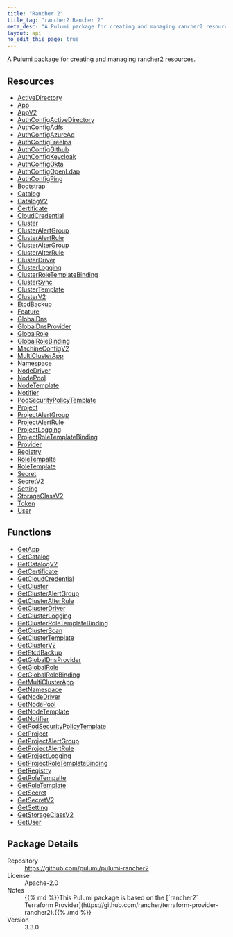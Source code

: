 ```yaml
---
title: "Rancher 2"
title_tag: "rancher2.Rancher 2"
meta_desc: "A Pulumi package for creating and managing rancher2 resources."
layout: api
no_edit_this_page: true
---
```


<!-- WARNING: this file was generated by Pulumi Docs Generator. -->
<!-- Do not edit by hand unless you're certain you know what you are doing! -->

A Pulumi package for creating and managing rancher2 resources.

<h2 id="resources">Resources</h2>
<ul class="api">
    <li><a href="activedirectory" title="ActiveDirectory"><span class="api-symbol api-symbol--resource"></span>ActiveDirectory</a></li>
    <li><a href="app" title="App"><span class="api-symbol api-symbol--resource"></span>App</a></li>
    <li><a href="appv2" title="AppV2"><span class="api-symbol api-symbol--resource"></span>AppV2</a></li>
    <li><a href="authconfigactivedirectory" title="AuthConfigActiveDirectory"><span class="api-symbol api-symbol--resource"></span>AuthConfigActiveDirectory</a></li>
    <li><a href="authconfigadfs" title="AuthConfigAdfs"><span class="api-symbol api-symbol--resource"></span>AuthConfigAdfs</a></li>
    <li><a href="authconfigazuread" title="AuthConfigAzureAd"><span class="api-symbol api-symbol--resource"></span>AuthConfigAzureAd</a></li>
    <li><a href="authconfigfreeipa" title="AuthConfigFreeIpa"><span class="api-symbol api-symbol--resource"></span>AuthConfigFreeIpa</a></li>
    <li><a href="authconfiggithub" title="AuthConfigGithub"><span class="api-symbol api-symbol--resource"></span>AuthConfigGithub</a></li>
    <li><a href="authconfigkeycloak" title="AuthConfigKeycloak"><span class="api-symbol api-symbol--resource"></span>AuthConfigKeycloak</a></li>
    <li><a href="authconfigokta" title="AuthConfigOkta"><span class="api-symbol api-symbol--resource"></span>AuthConfigOkta</a></li>
    <li><a href="authconfigopenldap" title="AuthConfigOpenLdap"><span class="api-symbol api-symbol--resource"></span>AuthConfigOpenLdap</a></li>
    <li><a href="authconfigping" title="AuthConfigPing"><span class="api-symbol api-symbol--resource"></span>AuthConfigPing</a></li>
    <li><a href="bootstrap" title="Bootstrap"><span class="api-symbol api-symbol--resource"></span>Bootstrap</a></li>
    <li><a href="catalog" title="Catalog"><span class="api-symbol api-symbol--resource"></span>Catalog</a></li>
    <li><a href="catalogv2" title="CatalogV2"><span class="api-symbol api-symbol--resource"></span>CatalogV2</a></li>
    <li><a href="certificate" title="Certificate"><span class="api-symbol api-symbol--resource"></span>Certificate</a></li>
    <li><a href="cloudcredential" title="CloudCredential"><span class="api-symbol api-symbol--resource"></span>CloudCredential</a></li>
    <li><a href="cluster" title="Cluster"><span class="api-symbol api-symbol--resource"></span>Cluster</a></li>
    <li><a href="clusteralertgroup" title="ClusterAlertGroup"><span class="api-symbol api-symbol--resource"></span>ClusterAlertGroup</a></li>
    <li><a href="clusteralertrule" title="ClusterAlertRule"><span class="api-symbol api-symbol--resource"></span>ClusterAlertRule</a></li>
    <li><a href="clusteraltergroup" title="ClusterAlterGroup"><span class="api-symbol api-symbol--resource"></span>ClusterAlterGroup</a></li>
    <li><a href="clusteralterrule" title="ClusterAlterRule"><span class="api-symbol api-symbol--resource"></span>ClusterAlterRule</a></li>
    <li><a href="clusterdriver" title="ClusterDriver"><span class="api-symbol api-symbol--resource"></span>ClusterDriver</a></li>
    <li><a href="clusterlogging" title="ClusterLogging"><span class="api-symbol api-symbol--resource"></span>ClusterLogging</a></li>
    <li><a href="clusterroletemplatebinding" title="ClusterRoleTemplateBinding"><span class="api-symbol api-symbol--resource"></span>ClusterRoleTemplateBinding</a></li>
    <li><a href="clustersync" title="ClusterSync"><span class="api-symbol api-symbol--resource"></span>ClusterSync</a></li>
    <li><a href="clustertemplate" title="ClusterTemplate"><span class="api-symbol api-symbol--resource"></span>ClusterTemplate</a></li>
    <li><a href="clusterv2" title="ClusterV2"><span class="api-symbol api-symbol--resource"></span>ClusterV2</a></li>
    <li><a href="etcdbackup" title="EtcdBackup"><span class="api-symbol api-symbol--resource"></span>EtcdBackup</a></li>
    <li><a href="feature" title="Feature"><span class="api-symbol api-symbol--resource"></span>Feature</a></li>
    <li><a href="globaldns" title="GlobalDns"><span class="api-symbol api-symbol--resource"></span>GlobalDns</a></li>
    <li><a href="globaldnsprovider" title="GlobalDnsProvider"><span class="api-symbol api-symbol--resource"></span>GlobalDnsProvider</a></li>
    <li><a href="globalrole" title="GlobalRole"><span class="api-symbol api-symbol--resource"></span>GlobalRole</a></li>
    <li><a href="globalrolebinding" title="GlobalRoleBinding"><span class="api-symbol api-symbol--resource"></span>GlobalRoleBinding</a></li>
    <li><a href="machineconfigv2" title="MachineConfigV2"><span class="api-symbol api-symbol--resource"></span>MachineConfigV2</a></li>
    <li><a href="multiclusterapp" title="MultiClusterApp"><span class="api-symbol api-symbol--resource"></span>MultiClusterApp</a></li>
    <li><a href="namespace" title="Namespace"><span class="api-symbol api-symbol--resource"></span>Namespace</a></li>
    <li><a href="nodedriver" title="NodeDriver"><span class="api-symbol api-symbol--resource"></span>NodeDriver</a></li>
    <li><a href="nodepool" title="NodePool"><span class="api-symbol api-symbol--resource"></span>NodePool</a></li>
    <li><a href="nodetemplate" title="NodeTemplate"><span class="api-symbol api-symbol--resource"></span>NodeTemplate</a></li>
    <li><a href="notifier" title="Notifier"><span class="api-symbol api-symbol--resource"></span>Notifier</a></li>
    <li><a href="podsecuritypolicytemplate" title="PodSecurityPolicyTemplate"><span class="api-symbol api-symbol--resource"></span>PodSecurityPolicyTemplate</a></li>
    <li><a href="project" title="Project"><span class="api-symbol api-symbol--resource"></span>Project</a></li>
    <li><a href="projectalertgroup" title="ProjectAlertGroup"><span class="api-symbol api-symbol--resource"></span>ProjectAlertGroup</a></li>
    <li><a href="projectalertrule" title="ProjectAlertRule"><span class="api-symbol api-symbol--resource"></span>ProjectAlertRule</a></li>
    <li><a href="projectlogging" title="ProjectLogging"><span class="api-symbol api-symbol--resource"></span>ProjectLogging</a></li>
    <li><a href="projectroletemplatebinding" title="ProjectRoleTemplateBinding"><span class="api-symbol api-symbol--resource"></span>ProjectRoleTemplateBinding</a></li>
    <li><a href="provider" title="Provider"><span class="api-symbol api-symbol--resource"></span>Provider</a></li>
    <li><a href="registry" title="Registry"><span class="api-symbol api-symbol--resource"></span>Registry</a></li>
    <li><a href="roletempalte" title="RoleTempalte"><span class="api-symbol api-symbol--resource"></span>RoleTempalte</a></li>
    <li><a href="roletemplate" title="RoleTemplate"><span class="api-symbol api-symbol--resource"></span>RoleTemplate</a></li>
    <li><a href="secret" title="Secret"><span class="api-symbol api-symbol--resource"></span>Secret</a></li>
    <li><a href="secretv2" title="SecretV2"><span class="api-symbol api-symbol--resource"></span>SecretV2</a></li>
    <li><a href="setting" title="Setting"><span class="api-symbol api-symbol--resource"></span>Setting</a></li>
    <li><a href="storageclassv2" title="StorageClassV2"><span class="api-symbol api-symbol--resource"></span>StorageClassV2</a></li>
    <li><a href="token" title="Token"><span class="api-symbol api-symbol--resource"></span>Token</a></li>
    <li><a href="user" title="User"><span class="api-symbol api-symbol--resource"></span>User</a></li>
</ul>

<h2 id="functions">Functions</h2>
<ul class="api">
    <li><a href="getapp" title="GetApp"><span class="api-symbol api-symbol--function"></span>GetApp</a></li>
    <li><a href="getcatalog" title="GetCatalog"><span class="api-symbol api-symbol--function"></span>GetCatalog</a></li>
    <li><a href="getcatalogv2" title="GetCatalogV2"><span class="api-symbol api-symbol--function"></span>GetCatalogV2</a></li>
    <li><a href="getcertificate" title="GetCertificate"><span class="api-symbol api-symbol--function"></span>GetCertificate</a></li>
    <li><a href="getcloudcredential" title="GetCloudCredential"><span class="api-symbol api-symbol--function"></span>GetCloudCredential</a></li>
    <li><a href="getcluster" title="GetCluster"><span class="api-symbol api-symbol--function"></span>GetCluster</a></li>
    <li><a href="getclusteralertgroup" title="GetClusterAlertGroup"><span class="api-symbol api-symbol--function"></span>GetClusterAlertGroup</a></li>
    <li><a href="getclusteralterrule" title="GetClusterAlterRule"><span class="api-symbol api-symbol--function"></span>GetClusterAlterRule</a></li>
    <li><a href="getclusterdriver" title="GetClusterDriver"><span class="api-symbol api-symbol--function"></span>GetClusterDriver</a></li>
    <li><a href="getclusterlogging" title="GetClusterLogging"><span class="api-symbol api-symbol--function"></span>GetClusterLogging</a></li>
    <li><a href="getclusterroletemplatebinding" title="GetClusterRoleTemplateBinding"><span class="api-symbol api-symbol--function"></span>GetClusterRoleTemplateBinding</a></li>
    <li><a href="getclusterscan" title="GetClusterScan"><span class="api-symbol api-symbol--function"></span>GetClusterScan</a></li>
    <li><a href="getclustertemplate" title="GetClusterTemplate"><span class="api-symbol api-symbol--function"></span>GetClusterTemplate</a></li>
    <li><a href="getclusterv2" title="GetClusterV2"><span class="api-symbol api-symbol--function"></span>GetClusterV2</a></li>
    <li><a href="getetcdbackup" title="GetEtcdBackup"><span class="api-symbol api-symbol--function"></span>GetEtcdBackup</a></li>
    <li><a href="getglobaldnsprovider" title="GetGlobalDnsProvider"><span class="api-symbol api-symbol--function"></span>GetGlobalDnsProvider</a></li>
    <li><a href="getglobalrole" title="GetGlobalRole"><span class="api-symbol api-symbol--function"></span>GetGlobalRole</a></li>
    <li><a href="getglobalrolebinding" title="GetGlobalRoleBinding"><span class="api-symbol api-symbol--function"></span>GetGlobalRoleBinding</a></li>
    <li><a href="getmulticlusterapp" title="GetMultiClusterApp"><span class="api-symbol api-symbol--function"></span>GetMultiClusterApp</a></li>
    <li><a href="getnamespace" title="GetNamespace"><span class="api-symbol api-symbol--function"></span>GetNamespace</a></li>
    <li><a href="getnodedriver" title="GetNodeDriver"><span class="api-symbol api-symbol--function"></span>GetNodeDriver</a></li>
    <li><a href="getnodepool" title="GetNodePool"><span class="api-symbol api-symbol--function"></span>GetNodePool</a></li>
    <li><a href="getnodetemplate" title="GetNodeTemplate"><span class="api-symbol api-symbol--function"></span>GetNodeTemplate</a></li>
    <li><a href="getnotifier" title="GetNotifier"><span class="api-symbol api-symbol--function"></span>GetNotifier</a></li>
    <li><a href="getpodsecuritypolicytemplate" title="GetPodSecurityPolicyTemplate"><span class="api-symbol api-symbol--function"></span>GetPodSecurityPolicyTemplate</a></li>
    <li><a href="getproject" title="GetProject"><span class="api-symbol api-symbol--function"></span>GetProject</a></li>
    <li><a href="getprojectalertgroup" title="GetProjectAlertGroup"><span class="api-symbol api-symbol--function"></span>GetProjectAlertGroup</a></li>
    <li><a href="getprojectalertrule" title="GetProjectAlertRule"><span class="api-symbol api-symbol--function"></span>GetProjectAlertRule</a></li>
    <li><a href="getprojectlogging" title="GetProjectLogging"><span class="api-symbol api-symbol--function"></span>GetProjectLogging</a></li>
    <li><a href="getprojectroletemplatebinding" title="GetProjectRoleTemplateBinding"><span class="api-symbol api-symbol--function"></span>GetProjectRoleTemplateBinding</a></li>
    <li><a href="getregistry" title="GetRegistry"><span class="api-symbol api-symbol--function"></span>GetRegistry</a></li>
    <li><a href="getroletempalte" title="GetRoleTempalte"><span class="api-symbol api-symbol--function"></span>GetRoleTempalte</a></li>
    <li><a href="getroletemplate" title="GetRoleTemplate"><span class="api-symbol api-symbol--function"></span>GetRoleTemplate</a></li>
    <li><a href="getsecret" title="GetSecret"><span class="api-symbol api-symbol--function"></span>GetSecret</a></li>
    <li><a href="getsecretv2" title="GetSecretV2"><span class="api-symbol api-symbol--function"></span>GetSecretV2</a></li>
    <li><a href="getsetting" title="GetSetting"><span class="api-symbol api-symbol--function"></span>GetSetting</a></li>
    <li><a href="getstorageclassv2" title="GetStorageClassV2"><span class="api-symbol api-symbol--function"></span>GetStorageClassV2</a></li>
    <li><a href="getuser" title="GetUser"><span class="api-symbol api-symbol--function"></span>GetUser</a></li>
</ul>

<h2 id="package-details">Package Details</h2>
<dl class="package-details">
	<dt>Repository</dt>
	<dd><a href="https://github.com/pulumi/pulumi-rancher2">https://github.com/pulumi/pulumi-rancher2</a></dd>
	<dt>License</dt>
	<dd>Apache-2.0</dd>
	<dt>Notes</dt>
	<dd>{{% md %}}This Pulumi package is based on the [`rancher2` Terraform Provider](https://github.com/rancher/terraform-provider-rancher2).{{% /md %}}</dd>
	<dt>Version</dt>
	<dd>3.3.0</dd>
</dl>

